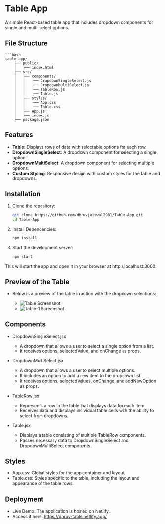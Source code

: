 # Table App

A simple React-based table app that includes dropdown components for single and multi-select options.

## File Structure

    ```bash
    table-app/
        ├── public/
        │   ├── index.html
        ├── src/
        │   ├── components/
        │   │   ├── DropdownSingleSelect.js
        │   │   ├── DropdownMultiSelect.js
        │   │   ├── TableRow.js
        │   │   ├── Table.js
        │   ├── styles/
        │   │   ├── App.css
        │   │   ├── Table.css
        │   ├── App.js
        │   ├── index.js
        ├── package.json


## Features

- **Table**: Displays rows of data with selectable options for each row.
- **DropdownSingleSelect**: A dropdown component for selecting a single option.
- **DropdownMultiSelect**: A dropdown component for selecting multiple options.
- **Custom Styling**: Responsive design with custom styles for the table and dropdowns.

## Installation

1. Clone the repository:

   ```bash
   git clone https://github.com/dhruvjaiswal2981/Table-App.git
   cd Table-App

2. Install Dependencies:

    ```bash
    npm install

3. Start the development server:

    ```bash
    npm start

This will start the app and open it in your browser at http://localhost:3000.

## Preview of the Table

- Below is a preview of the table in action with the dropdown selections:

    - ![Table Screenshot](./public/table.png)
    - ![Table-1 Screenshot](./public/table-1.png)

## Components

- DropdownSingleSelect.jsx
    - A dropdown that allows a user to select a single option from a list.
    - It receives options, selectedValue, and onChange as props.

- DropdownMultiSelect.jsx
    - A dropdown that allows a user to select multiple options.
    - It includes an option to add a new item to the dropdown list.
    - It receives options, selectedValues, onChange, and addNewOption as props.

- TableRow.jsx
    - Represents a row in the table that displays data for each item.
    - Receives data and displays individual table cells with the ability to select from dropdowns.

- Table.jsx
    - Displays a table consisting of multiple TableRow components.
    - Passes necessary data to DropdownSingleSelect and DropdownMultiSelect components.

## Styles

- App.css: Global styles for the app container and layout.
- Table.css: Styles specific to the table, including the layout and appearance of the table rows.

## Deployment

- Live Demo: The application is hosted on Netlify.
- Access it here: https://dhruv-table.netlify.app/
